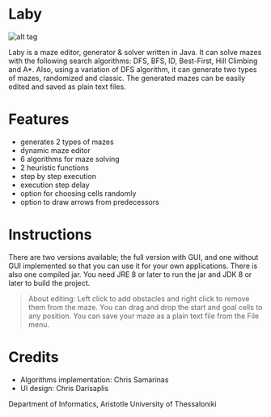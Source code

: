 # Laby
![alt tag](https://lh3.googleusercontent.com/-NZ1o15gokb4/VUFugAVdoOI/AAAAAAAAAXA/fZD5D7Z4bQs/w794-h410-no/laby.png)

Laby is a maze editor, generator &amp; solver written in Java. It can solve mazes with the following search algorithms: DFS, BFS, ID, Best-First, Hill Climbing and A*. Also, using a variation of DFS algorithm, it can generate two types of mazes, randomized and classic. The generated mazes can be easily edited and saved as plain text files.

# Features
- generates 2 types of mazes
- dynamic maze editor
- 6 algorithms for maze solving
- 2 heuristic functions
- step by step execution
- execution step delay
- option for choosing cells randomly
- option to draw arrows from predecessors

# Instructions
There are two versions available; the full version with GUI, and one without GUI implemented so that you can use it for your own applications. There is also one compiled jar. You need JRE 8 or later to run the jar and JDK 8 or later to build the project.

> About editing: Left click to add obstacles and right click to remove them from the maze. You can drag and drop the start and goal cells to any position. You can save your maze as a plain text file from the File menu.

# Credits
- Algorithms implementation: Chris Samarinas
- UI design: Chris Darisaplis

Department of Informatics, Aristotle University of Thessaloniki
